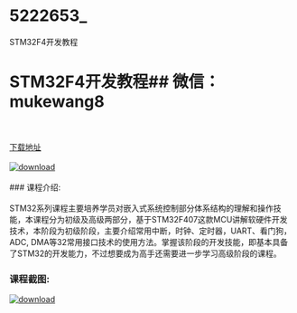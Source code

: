 # 5222653_
STM32F4开发教程
# STM32F4开发教程## 微信：mukewang8
<br/></br>[下载地址](http://www.36tz.cn/article/5222653 "下载地址")
<br/></br>[![download](http://36tz.cn/muke_img/2022_02_1-3-300x168.png "下载地址")](http://www.36tz.cn/article/5222653 "下载地址")
<br/></br>### 课程介绍:<br/></br>STM32系列课程主要培养学员对嵌入式系统控制部分体系结构的理解和操作技能，本课程分为初级及高级两部分，基于STM32F407这款MCU讲解软硬件开发技术，本阶段为初级阶段，主要介绍常用中断，时钟、定时器，UART、看门狗，ADC, DMA等32常用接口技术的使用方法。掌握该阶段的开发技能，即基本具备了STM32的开发能力，不过想要成为高手还需要进一步学习高级阶段的课程。

### 课程截图:
[![download](http://36tz.cn/muke_img/2022_02_2-3.png "下载地址")](http://www.36tz.cn/article/5222653 "下载地址")
